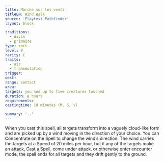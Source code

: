 ```yaml
---
title: Marche sur les vents
titleEN: Wind Walk
source: 'Playtest Pathfinder'
layout: block

traditions:
  - divin
  - primaire
type: sort
level: 8
rarity: C
traits:
  - air
  - transmutation
trigger: 
cost: 
range: contact
area: 
targets: you and up to five creatures touched
duration: 8 hours
requirements: 
castingtime: 10 minutes (M, S, V)

summary: '..'
---
```

When you cast this spell, all targets transform into a vaguely cloud-like form and are picked up by a wind moving in the direction of your choice. You can Concentrate on the Spell to change the wind’s direction. The wind carries the targets at a Speed of 20 miles per hour, but if any of the targets make an attack, Cast a Spell, come under attack, or otherwise enter encounter mode, the spell ends for all targets and they drift gently to the ground.